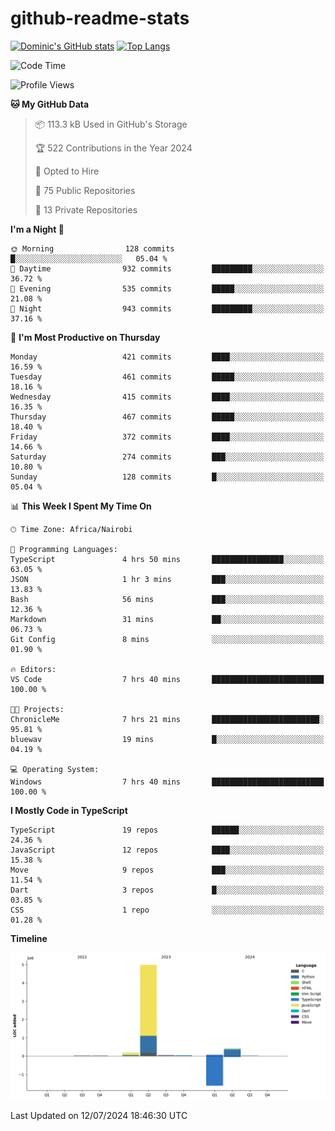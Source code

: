 # github-readme-stats
[![Dominic's GitHub stats](https://github-readme-stats.vercel.app/api?username=Domengo&show_icons=true)](https://github.com/anuraghazra/github-readme-stats)
[![Top Langs](https://github-readme-stats.vercel.app/api/top-langs/?username=Domengo&show_icons=true)](https://github.com/Domengo/github-readme-stats)

<!--START_SECTION:waka-->
![Code Time](http://img.shields.io/badge/Code%20Time-767%20hrs%2039%20mins-blue)

![Profile Views](http://img.shields.io/badge/Profile%20Views-0-blue)

**🐱 My GitHub Data** 

> 📦 113.3 kB Used in GitHub's Storage 
 > 
> 🏆 522 Contributions in the Year 2024
 > 
> 💼 Opted to Hire
 > 
> 📜 75 Public Repositories 
 > 
> 🔑 13 Private Repositories 
 > 
**I'm a Night 🦉** 

```text
🌞 Morning                128 commits         █░░░░░░░░░░░░░░░░░░░░░░░░   05.04 % 
🌆 Daytime                932 commits         █████████░░░░░░░░░░░░░░░░   36.72 % 
🌃 Evening                535 commits         █████░░░░░░░░░░░░░░░░░░░░   21.08 % 
🌙 Night                  943 commits         █████████░░░░░░░░░░░░░░░░   37.16 % 
```
📅 **I'm Most Productive on Thursday** 

```text
Monday                   421 commits         ████░░░░░░░░░░░░░░░░░░░░░   16.59 % 
Tuesday                  461 commits         █████░░░░░░░░░░░░░░░░░░░░   18.16 % 
Wednesday                415 commits         ████░░░░░░░░░░░░░░░░░░░░░   16.35 % 
Thursday                 467 commits         █████░░░░░░░░░░░░░░░░░░░░   18.40 % 
Friday                   372 commits         ████░░░░░░░░░░░░░░░░░░░░░   14.66 % 
Saturday                 274 commits         ███░░░░░░░░░░░░░░░░░░░░░░   10.80 % 
Sunday                   128 commits         █░░░░░░░░░░░░░░░░░░░░░░░░   05.04 % 
```


📊 **This Week I Spent My Time On** 

```text
🕑︎ Time Zone: Africa/Nairobi

💬 Programming Languages: 
TypeScript               4 hrs 50 mins       ████████████████░░░░░░░░░   63.05 % 
JSON                     1 hr 3 mins         ███░░░░░░░░░░░░░░░░░░░░░░   13.83 % 
Bash                     56 mins             ███░░░░░░░░░░░░░░░░░░░░░░   12.36 % 
Markdown                 31 mins             ██░░░░░░░░░░░░░░░░░░░░░░░   06.73 % 
Git Config               8 mins              ░░░░░░░░░░░░░░░░░░░░░░░░░   01.90 % 

🔥 Editors: 
VS Code                  7 hrs 40 mins       █████████████████████████   100.00 % 

🐱‍💻 Projects: 
ChronicleMe              7 hrs 21 mins       ████████████████████████░   95.81 % 
bluewav                  19 mins             █░░░░░░░░░░░░░░░░░░░░░░░░   04.19 % 

💻 Operating System: 
Windows                  7 hrs 40 mins       █████████████████████████   100.00 % 
```

**I Mostly Code in TypeScript** 

```text
TypeScript               19 repos            ██████░░░░░░░░░░░░░░░░░░░   24.36 % 
JavaScript               12 repos            ████░░░░░░░░░░░░░░░░░░░░░   15.38 % 
Move                     9 repos             ███░░░░░░░░░░░░░░░░░░░░░░   11.54 % 
Dart                     3 repos             █░░░░░░░░░░░░░░░░░░░░░░░░   03.85 % 
CSS                      1 repo              ░░░░░░░░░░░░░░░░░░░░░░░░░   01.28 % 
```



**Timeline**

![Lines of Code chart](https://raw.githubusercontent.com/Domengo/Domengo/main/assets/bar_graph.png)


 Last Updated on 12/07/2024 18:46:30 UTC
<!--END_SECTION:waka-->


